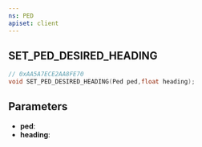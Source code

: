 ```yaml
---
ns: PED
apiset: client
---
```

## SET_PED_DESIRED_HEADING

```c
// 0xAA5A7ECE2AA8FE70
void SET_PED_DESIRED_HEADING(Ped ped,float heading);
```


## Parameters
* **ped**:
* **heading**: